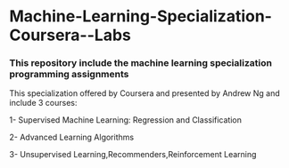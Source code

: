 # Machine-Learning-Specialization-Coursera--Labs
### This repository include the machine learning specialization programming assignments 
This specialization offered by Coursera and presented by Andrew Ng and include 3 courses:

1- Supervised Machine Learning: Regression and Classification

2- Advanced Learning Algorithms

3- Unsupervised Learning,Recommenders,Reinforcement Learning
